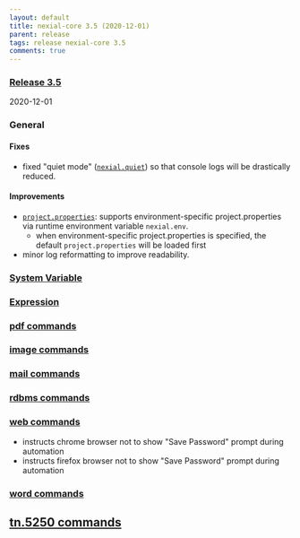 ```yaml
---
layout: default
title: nexial-core 3.5 (2020-12-01)
parent: release
tags: release nexial-core 3.5
comments: true
---
```


### <a href="https://github.com/nexiality/nexial-core/releases/tag/nexial-core-v3.5_1020" class="external-link" target="_nexial_link">Release 3.5</a>
2020-12-01


### General
#### Fixes
- fixed "quiet mode" ([`nexial.quiet`](../systemvars/index.html#nexial.quiet)) so that console logs will be drastically 
  reduced.

#### Improvements
- [`project.properties`](../userguide/UnderstandingProjectStructure#artifactprojectproperties): supports 
  environment-specific project.properties via runtime environment variable `nexial.env`.
  - when environment-specific project.properties is specified, the default `project.properties` will be loaded first
- minor log reformatting to improve readability.


### [System Variable](../systemvars)


### [Expression](../expressions)

 
### [pdf commands](../commands/pdf)


### [image commands](../commands/image)


### [mail commands](../commands/mail)


### [rdbms commands](../commands/rdbms)


### [web commands](../commands/web)
- instructs chrome browser not to show "Save Password" prompt during automation
- instructs firefox browser not to show "Save Password" prompt during automation
 

### [word commands](../commands/word)


## [tn.5250 commands](../commands/tn.5250)
